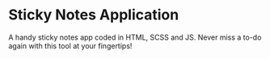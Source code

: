 # Sticky Notes Application

A handy sticky notes app coded in HTML, SCSS and JS. Never miss a to-do again with this tool at your fingertips!
